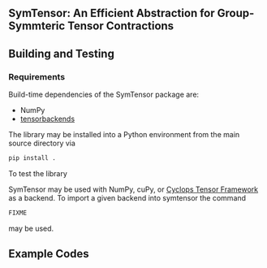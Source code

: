 ## SymTensor: An Efficient Abstraction for Group-Symmteric Tensor Contractions


## Building and Testing

### Requirements

Build-time dependencies of the SymTensor package are:

* NumPy
* [tensorbackends](https://github.com/cyclops-community/tensorbackends)

The library may be installed into a Python environment from the main source directory via
```sh
pip install .
```
To test the library

SymTensor may be used with NumPy, cuPy, or [Cyclops Tensor Framework](https://github.com/cyclops-community/ctf) as a backend.
To import a given backend into symtensor the command
```sh
FIXME
```
may be used.

## Example Codes
